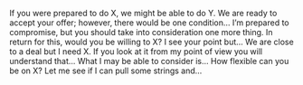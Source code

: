 If you were prepared to do X, we might be able to do Y.
We are ready to accept your offer; however, there would be one condition…
I’m prepared to compromise, but you should take into consideration one more thing.
In return for this, would you be willing to X?
I see your point but…
We are close to a deal but I need X.
If you look at it from my point of view you will understand that…
What I may be able to consider is…
How flexible can you be on X?
Let me see if I can pull some strings and…
